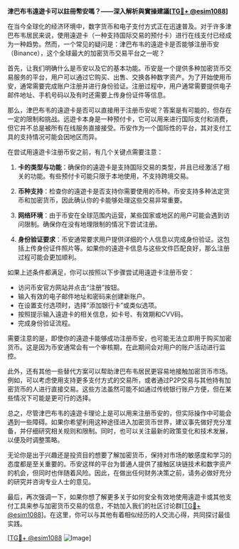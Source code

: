 **津巴布韦遠遊卡可以註冊幣安嗎？——深入解析與實操建議[[TG💪+ @esim1088](https://t.me/s/esim1088)]**

在当今全球化的经济环境中，数字货币和电子支付方式正在迅速普及。对于许多津巴布韦居民来说，使用遠遊卡（一种支持国际交易的预付卡）进行在线支付已经成为一种趋势。然而，一个常见的疑问是：津巴布韦的遠遊卡是否能够注册币安（Binance），这个全球最大的加密货币交易平台之一呢？

首先，让我们明确什么是币安以及它的基本功能。币安是一个提供多种加密货币交易服务的平台，用户可以通过它购买、出售、交换各种数字资产。为了开始使用币安，通常需要完成账户注册并进行身份验证。注册过程中，用户通常需要提供电子邮件地址、手机号码以及有时还需要上传身份证件等信息。

那么，津巴布韦的遠遊卡是否可以直接用于注册币安呢？答案是有可能的，但存在一定的限制和挑战。远遊卡本身是一种预付卡，它可以用来进行国际支付和消费，但它并不总是被所有在线服务直接接受。币安作为一个国际性的平台，其对支付工具的支持情况可能会因地区而异。

在尝试用遠遊卡注册币安之前，有几个关键点需要注意：

1. **卡的类型与功能**：确保你的遠遊卡是支持国际交易的类型，并且已经激活了相关的功能。有些预付卡可能只限于本地使用，不支持跨境交易。

2. **币种支持**：检查你的遠遊卡是否支持你需要使用的币种。币安支持多种法定货币和加密货币，因此确认你的卡能够处理这些交易非常重要。

3. **网络环境**：由于币安在全球范围内运营，某些国家或地区的用户可能会遇到访问限制。确保你在没有地理限制的情况下尝试注册。

4. **身份验证要求**：币安通常要求用户提供详细的个人信息以完成身份验证。这包括上传身份证件照片等。如果你的遠遊卡信息与这些文件匹配良好，那么注册过程可能会更加顺利。

如果上述条件都满足，你可以按照以下步骤尝试用遠遊卡注册币安：

- 访问币安官方网站并点击“注册”按钮。
- 输入有效的电子邮件地址和密码来创建新账户。
- 在设置支付选项时，选择“添加银行卡”或类似选项。
- 按照提示输入遠遊卡的相关信息，如卡号、有效期和CVV码。
- 完成身份验证流程。

需要注意的是，即使你的遠遊卡能够成功注册币安，也可能无法立即用于购买加密货币。这是因为币安通常会有一个审核期，在此期间会对用户的账户活动进行监控。

此外，还有其他一些替代方案可以帮助津巴布韦居民更容易地接触加密货币市场。例如，可以考虑使用支持更多支付方式的交易所，或者通过P2P交易与其他持有加密货币的人进行直接交易。这些方法虽然可能不如通过传统银行账户方便，但在某些情况下可能是更可行的选择。

总之，尽管津巴布韦的遠遊卡理论上是可以用来注册币安的，但实际操作中可能会遇到一些障碍。如果你希望利用这种途径进入加密货币世界，建议事先做好充分准备，并仔细研究相关规则和限制。同时，也可以关注最新的政策变化和技术发展，以便及时调整策略。

无论你是出于兴趣还是投资目的想要了解加密货币，保持对市场的敏感度和学习的态度都是至关重要的。币安这样的平台为普通人提供了接触区块链技术和数字资产的机会，但同时也伴随着风险。因此，在做出任何财务决策之前，请务必做好充分的研究并咨询专业人士的意见。

最后，再次强调一下，如果你想了解更多关于如何安全有效地使用遠遊卡或其他支付工具来参与加密货币交易的信息，不妨加入我们的社区讨论群[[TG💪+ @esim1088](https://t.me/s/esim1088)]。在这里，你可以与其他有着相似经历的人交流心得，共同探讨最佳实践。

[[TG💪+ @esim1088](https://t.me/s/esim1088) ![Image](https://i.postimg.cc/4NQfJmqS/Snipaste-2025-05-13-00-14-12.png)]